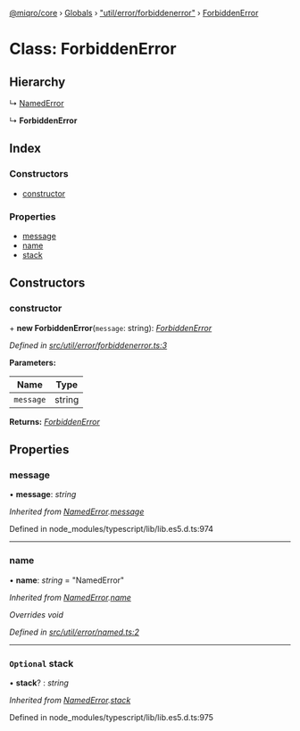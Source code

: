 [@miqro/core](../README.md) › [Globals](../globals.md) › ["util/error/forbiddenerror"](../modules/_util_error_forbiddenerror_.md) › [ForbiddenError](_util_error_forbiddenerror_.forbiddenerror.md)

# Class: ForbiddenError

## Hierarchy

  ↳ [NamedError](_util_error_named_.namederror.md)

  ↳ **ForbiddenError**

## Index

### Constructors

* [constructor](_util_error_forbiddenerror_.forbiddenerror.md#constructor)

### Properties

* [message](_util_error_forbiddenerror_.forbiddenerror.md#message)
* [name](_util_error_forbiddenerror_.forbiddenerror.md#name)
* [stack](_util_error_forbiddenerror_.forbiddenerror.md#optional-stack)

## Constructors

###  constructor

\+ **new ForbiddenError**(`message`: string): *[ForbiddenError](_util_error_forbiddenerror_.forbiddenerror.md)*

*Defined in [src/util/error/forbiddenerror.ts:3](https://github.com/claukers/miqro-core/blob/6617130/src/util/error/forbiddenerror.ts#L3)*

**Parameters:**

Name | Type |
------ | ------ |
`message` | string |

**Returns:** *[ForbiddenError](_util_error_forbiddenerror_.forbiddenerror.md)*

## Properties

###  message

• **message**: *string*

*Inherited from [NamedError](_util_error_named_.namederror.md).[message](_util_error_named_.namederror.md#message)*

Defined in node_modules/typescript/lib/lib.es5.d.ts:974

___

###  name

• **name**: *string* = "NamedError"

*Inherited from [NamedError](_util_error_named_.namederror.md).[name](_util_error_named_.namederror.md#name)*

*Overrides void*

*Defined in [src/util/error/named.ts:2](https://github.com/claukers/miqro-core/blob/6617130/src/util/error/named.ts#L2)*

___

### `Optional` stack

• **stack**? : *string*

*Inherited from [NamedError](_util_error_named_.namederror.md).[stack](_util_error_named_.namederror.md#optional-stack)*

Defined in node_modules/typescript/lib/lib.es5.d.ts:975
